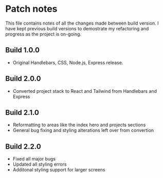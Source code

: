 # Patch notes

This file contains notes of all the changes made between build version.
I have kept previous build versions to demostrate my refactoring and progress as the project is on-going.

## Build 1.0.0

- Original Handlebars, CSS, Node.js, Express release.

## Build 2.0.0

- Converted project stack to React and Tailwind from Handlebars and Express

## Build 2.1.0

- Reformatting to areas like the index hero and projects sections
- General bug fixing and styling alterations left over from convertion

## Build 2.2.0

- Fixed all major bugs
- Updated all styling errors
- Additonal styling support for larger screens 